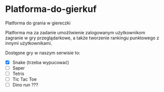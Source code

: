 # Platforma-do-gierkuf
Platforma do grania w giereczki

Platforma ma za zadanie umożliwienie zalogowanym użytkownikom zagranie w gry przeglądarkowe, a także tworzenie rankingu punktowego z innymi użytkownikami.

Dostępne gry w naszym serwisie to:
- [x] Snake (trzeba wypucować)
- [ ] Saper
- [ ] Tetris
- [ ] Tic Tac Toe
- [ ] Dino run ???